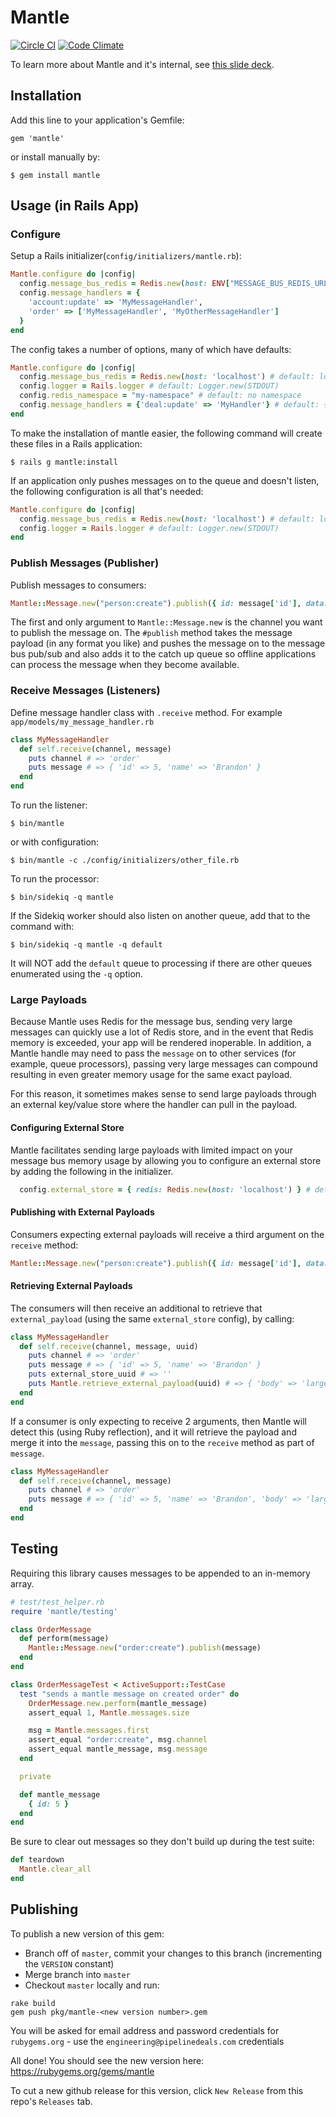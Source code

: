 # Mantle

[![Circle CI](https://circleci.com/gh/PipelineDeals/mantle.svg?style=svg)](https://circleci.com/gh/PipelineDeals/mantle)
[![Code Climate](https://codeclimate.com/github/PipelineDeals/mantle/badges/gpa.svg)](https://codeclimate.com/github/PipelineDeals/mantle)

To learn more about Mantle and it's internal, see [this slide
deck](https://speakerdeck.com/brandonhilkert/a-path-to-services?slide=57).

## Installation

Add this line to your application's Gemfile:

    gem 'mantle'

or install manually by:

    $ gem install mantle


## Usage (in Rails App)

### Configure

Setup a Rails initializer(`config/initializers/mantle.rb`):


```Ruby
Mantle.configure do |config|
  config.message_bus_redis = Redis.new(host: ENV["MESSAGE_BUS_REDIS_URL"] || 'localhost')
  config.message_handlers = {
    'account:update' => 'MyMessageHandler',
    'order' => ['MyMessageHandler', 'MyOtherMessageHandler']
  }
end
```

The config takes a number of options, many of which have defaults:

```Ruby
Mantle.configure do |config|
  config.message_bus_redis = Redis.new(host: 'localhost') # default: localhost
  config.logger = Rails.logger # default: Logger.new(STDOUT)
  config.redis_namespace = "my-namespace" # default: no namespace
  config.message_handlers = {'deal:update' => 'MyHandler'} # default: {}
end
```

To make the installation of mantle easier, the following command will create
these files in a Rails application:

```
$ rails g mantle:install
```

If an application only pushes messages on to the queue and doesn't listen, the
following configuration is all that's needed:

```Ruby
Mantle.configure do |config|
  config.message_bus_redis = Redis.new(host: 'localhost') # default: localhost
  config.logger = Rails.logger # default: Logger.new(STDOUT)
end
```

### Publish Messages (Publisher)

Publish messages to consumers:

```Ruby
Mantle::Message.new("person:create").publish({ id: message['id'], data: message['data'] })
```

The first and only argument to `Mantle::Message.new` is the channel you want to publish the
message on. The `#publish` method takes the message payload (in any format you like)
and pushes the message on to the message bus pub/sub and also adds it to the
catch up queue so offline applications can process the message when they become available.

### Receive Messages (Listeners)

Define message handler class with `.receive` method. For example `app/models/my_message_handler.rb`

```Ruby
class MyMessageHandler
  def self.receive(channel, message)
    puts channel # => 'order'
    puts message # => { 'id' => 5, 'name' => 'Brandon' }
  end
end
```

To run the listener:

```
$ bin/mantle
```

or with configuration:

```
$ bin/mantle -c ./config/initializers/other_file.rb
```

To run the processor:

```
$ bin/sidekiq -q mantle
```

If the Sidekiq worker should also listen on another queue, add that to the
command with:

```
$ bin/sidekiq -q mantle -q default
```

It will NOT add the `default` queue to processing if there are other queues
enumerated using the `-q` option.

### Large Payloads

Because Mantle uses Redis for the message bus, sending very large messages can quickly use a lot of Redis store,
and in the event that Redis memory is exceeded, your app will be rendered inoperable. In addition, a Mantle handle may
need to pass the `message` on to other services (for example, queue processors), passing very large messages can
compound resulting in even greater memory usage for the same exact payload.

For this reason, it sometimes makes sense to send large payloads through an external key/value store where the handler can
pull in the payload.

#### Configuring External Store

Mantle facilitates sending large payloads with limited impact on your message bus memory usage by allowing you to
configure an external store by adding the following in the initializer.

``` Ruby
  config.external_store = { redis: Redis.new(host: 'localhost') } # default: no external store
```

#### Publishing with External Payloads

Consumers expecting external payloads will receive a third argument on the `receive` method:

```Ruby
Mantle::Message.new("person:create").publish({ id: message['id'], data: message['data'] }, { body: 'large_external_payload' } )
```

#### Retrieving External Payloads

The consumers will then receive an additional to retrieve that `external_payload` (using the same `external_store` config), by calling:

```Ruby
class MyMessageHandler
  def self.receive(channel, message, uuid)
    puts channel # => 'order'
    puts message # => { 'id' => 5, 'name' => 'Brandon' }
    puts external_store_uuid # => ''
    puts Mantle.retrieve_external_payload(uuid) # => { 'body' => 'large_external_payload' }
  end
end
```

If a consumer is only expecting to receive 2 arguments, then Mantle will detect this (using Ruby reflection), and it
will retrieve the payload and merge it into the `message`, passing this on to the `receive` method as part of `message`.

```Ruby
class MyMessageHandler
  def self.receive(channel, message)
    puts channel # => 'order'
    puts message # => { 'id' => 5, 'name' => 'Brandon', 'body' => 'large_external_payload' }
  end
end
```

## Testing

Requiring this library causes messages to be appended to an in-memory array.

```Ruby
# test/test_helper.rb
require 'mantle/testing'
```

```Ruby
class OrderMessage
  def perform(message)
    Mantle::Message.new("order:create").publish(message)
  end
end
```

```Ruby
class OrderMessageTest < ActiveSupport::TestCase
  test "sends a mantle message on created order" do
    OrderMessage.new.perform(mantle_message)
    assert_equal 1, Mantle.messages.size

    msg = Mantle.messages.first
    assert_equal "order:create", msg.channel
    assert_equal mantle_message, msg.message
  end

  private

  def mantle_message
    { id: 5 }
  end
end
```

Be sure to clear out messages so they don't build up during the test suite:

```Ruby
def teardown
  Mantle.clear_all
end
```

## Publishing

To publish a new version of this gem:

* Branch off of `master`, commit your changes to this branch (incrementing the `VERSION` constant)
* Merge branch into `master`
* Checkout `master` locally and run:

```
rake build
gem push pkg/mantle-<new version number>.gem
```

You will be asked for email address and password credentials for `rubygems.org` - use the `engineering@pipelinedeals.com` credentials

All done! You should see the new version here: https://rubygems.org/gems/mantle

To cut a new github release for this version, click `New Release` from this repo's `Releases` tab.

